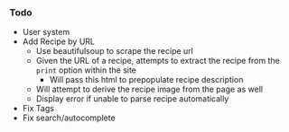 ### Todo
- User system
- Add Recipe by URL
    - Use beautifulsoup to scrape the recipe url
    - Given the URL of a recipe, attempts to extract the recipe from the `print` option within the site
        - Will pass this html to prepopulate recipe description
    - Will attempt to derive the recipe image from the page as well
    - Display error if unable to parse recipe automatically
- Fix Tags
- Fix search/autocomplete